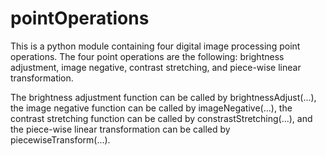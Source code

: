 # pointOperations
This is a python module containing four digital image processing point operations. The four point operations are the following: brightness adjustment, image negative, contrast stretching, and piece-wise linear transformation.

The brightness adjustment function can be called by brightnessAdjust(...),
the image negative function can be called by imageNegative(...),
the contrast stretching function can be called by constrastStretching(...),
and the piece-wise linear transformation can be called by piecewiseTransform(...).
